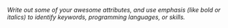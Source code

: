 _Write out some of your awesome attributes, and use emphasis (like bold or italics) to identify keywords, programming languages, or skills._ 
